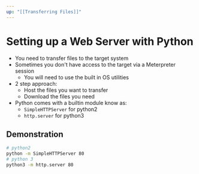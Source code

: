 ```yaml
---
up: "[[Transferring Files]]"
---
```


# Setting up a Web Server with Python

- You need to transfer files to the target system
- Sometimes you don't have access to the target via a Meterpreter session
	- You will need to use the built in OS utilities
- 2 step approach:
	- Host the files you want to transfer
	- Download the files you need
- Python comes with a builtin module know as:
	- `SimpleHTTPServer` for python2
	- `http.server` for python3

## Demonstration

```bash
# python2
python -m SimpleHTTPServer 80
# python 3
python3 -m http.server 80
```
